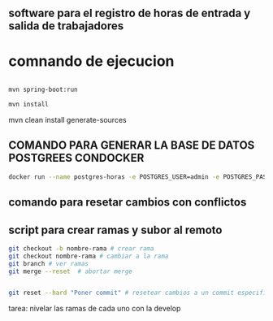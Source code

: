 ## software para el registro de horas de entrada y salida de trabajadores

# comnando de ejecucion

```sh

mvn spring-boot:run 

mvn install
```





mvn clean install generate-sources

## COMANDO PARA GENERAR LA BASE DE DATOS POSTGREES CONDOCKER
```sh
docker run --name postgres-horas -e POSTGRES_USER=admin -e POSTGRES_PASSWORD=admin123 -e POSTGRES_DB=empresa -p 5432:5432 postgres
```
## comando para resetar cambios con conflictos



## script para crear ramas y subor al remoto
```sh
git checkout -b nombre-rama # crear rama
git checkout nombre-rama # cambiar a la rama
git branch # ver ramas
git merge --reset  # abortar merge


git reset --hard "Poner commit" # resetear cambios a un commit especifico

```

tarea: nivelar las ramas de cada uno con la develop